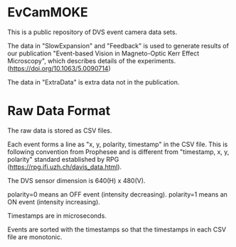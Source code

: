 # EvCamMOKE

This is a public repository of DVS event camera data sets. 

The data in "SlowExpansion" and "Feedback" is used to generate results of our publication "Event-based Vision in Magneto-Optic Kerr Effect Microscopy", which describes details of the experiments. (https://doi.org/10.1063/5.0090714)

The data in "ExtraData" is extra data not in the publication.

# Raw Data Format

The raw data is stored as CSV files. 

Each event forms a line as "x, y, polarity, timestamp" in the CSV file. This is following convention from Prophesee and is different from "timestamp, x, y, polarity" standard established by RPG (https://rpg.ifi.uzh.ch/davis_data.html).

The DVS sensor dimension is 640(H) x 480(V).

polarity=0 means an OFF event (intensity decreasing). polarity=1 means an ON event (intensity increasing).

Timestamps are in microseconds.

Events are sorted with the timestamps so that the timestamps in each CSV file are monotonic.
